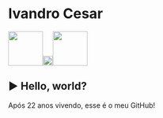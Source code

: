 # Ivandro Cesar
<img src="https://cdn-icons-png.flaticon.com/512/36/36164.png" width="70px"><img src="https://s2.glbimg.com/mTOxpglY5vPGVghs4JD4fihcVbo=/0x0:620x443/600x0/smart/filters:gifv():strip_icc()/i.s3.glbimg.com/v1/AUTH_08fbf48bc0524877943fe86e43087e7a/internal_photos/bs/2021/Y/5/iF8OmoTy6eQdkT9Xjz5g/2012-11-05-fundo-transparente.png" width="20px"><img src="https://cdn-icons-png.flaticon.com/512/75/75237.png" width="70px">

## ▶ Hello, world?
Após 22 anos vivendo, esse é o meu GitHub!